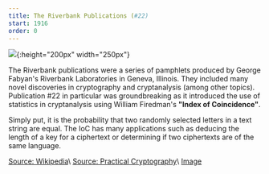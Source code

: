 ```yaml
---
title: The Riverbank Publications (#22)
start: 1916
order: 0
---
```


![](https://pictures.abebooks.com/inventory/30792074122.jpg){:height="200px" width="250px"}

The Riverbank publications were a series of pamphlets produced by George Fabyan's Riverbank Laboratories in Geneva, Illinois. They included many novel discoveries in cryptography and cryptanalysis (among other topics). Publication #22 in particular was groundbreaking as it introduced the use of statistics in cryptanalysis using William Firedman's **"Index of Coincidence"**.

Simply put, it is the probability that two randomly selected letters in a text string are equal. The IoC has many applications such as deducing the length of a key for a ciphertext or determining if two ciphertexts are of the same language.

[Source: Wikipedia](https://en.wikipedia.org/wiki/Index_of_coincidence)\\
[Source: Practical Cryptography](http://practicalcryptography.com/cryptanalysis/text-characterisation/index-coincidence/)\\
[Image](https://pictures.abebooks.com/inventory/30792074122.jpg)
